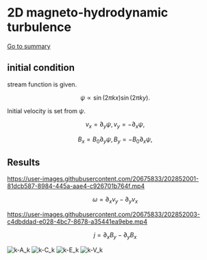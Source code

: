# 2D magneto-hydrodynamic turbulence

[Go to summary](./README.md)  

## initial condition
stream function is given.

$$ \psi \propto \sin(2\pi k x)\sin(2\pi k y).$$

Initial velocity is set from $\psi$.

$$ v_x = \partial_y \psi, v_y = -\partial_x \psi, $$

$$ B_x = B_0 \partial_y \psi, B_y = - B_0 \partial_x \psi, $$

## Results

https://user-images.githubusercontent.com/20675833/202852001-81dcb587-8984-445a-aae4-c926701b764f.mp4

$$ \omega =  \partial_x v_y - \partial_y v_x $$


https://user-images.githubusercontent.com/20675833/202852003-c4dbddad-e028-4bc7-8678-a35441ea9ebe.mp4

$$ j =  \partial_x B_y - \partial_y B_x $$

![k-A_k](https://user-images.githubusercontent.com/20675833/202852563-6173419d-4dec-4128-a19d-6de0e66c330e.png)
![k-C_k](https://user-images.githubusercontent.com/20675833/202852564-a63f62d2-52ea-4e36-985f-44055a4d0f2f.png)
![k-E_k](https://user-images.githubusercontent.com/20675833/202852566-cf65381a-5329-449e-92b0-179bb28fff1f.png)
![k-V_k](https://user-images.githubusercontent.com/20675833/202852567-c1fc3290-7a5a-4094-abf8-85ced168f61f.png)
